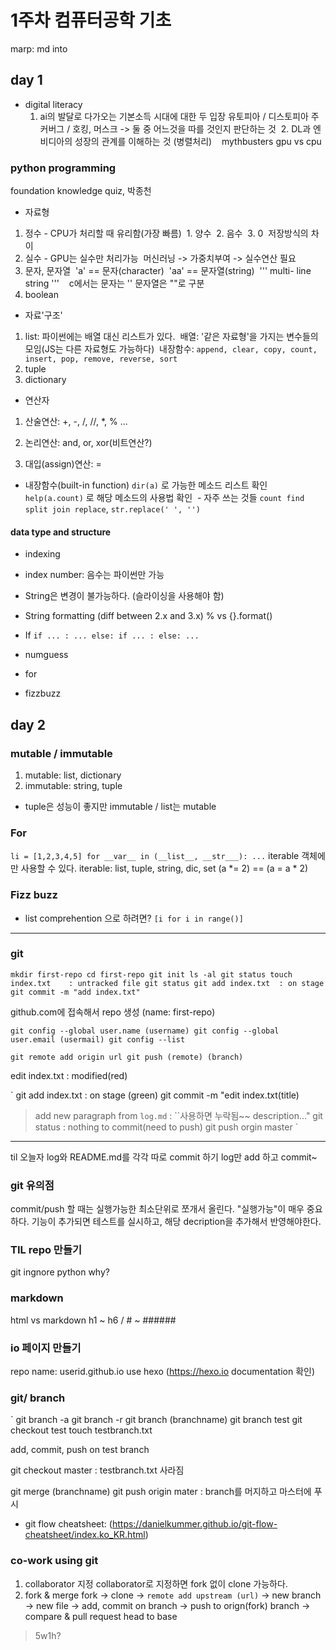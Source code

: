 # 1주차 컴퓨터공학 기초
marp: md into 
## day 1
* digital literacy
  1. ai의 발달로 다가오는 기본소득 시대에 대한 두 입장
    유토피아 / 디스토피아
    주커버그 / 호킹, 머스크
    -> 둘 중 어느것을 따를 것인지 판단하는 것 
  2. DL과 엔비디아의 성장의 관계를 이해하는 것 (병렬처리)
    mythbusters gpu vs cpu

### python programming
foundation knowledge quiz, 박종천
- 자료형
1. 정수 - CPU가 처리할 때 유리함(가장 빠름)
  1. 양수
  2. 음수
  3. 0
  저장방식의 차이
2. 실수 - GPU는 실수만 처리가능
  머신러닝 -> 가중치부여 -> 실수연산 필요
3. 문자, 문자열
  'a' == 문자(character)
  'aa' == 문자열(string)
  '''
  multi-
  line string
  '''
    c에서는 문자는 '' 문자열은 ""로 구분
4. boolean

- 자료'구조'
1. list: 파이썬에는 배열 대신 리스트가 있다.
  배열: '같은 자료형'을 가지는 변수들의 모임(JS는 다른 자료형도 가능하다)
  내장함수: `append, clear, copy, count, insert, pop, remove, reverse, sort`
2. tuple
3. dictionary

- 연산자
1. 산술연산: +, -, /, //, *, % ...

2. 논리연산: and, or, xor(비트연산?)
3. 대입(assign)연산: =

- 내장함수(built-in function)
`dir(a)` 로 가능한 메소드 리스트 확인
`help(a.count)` 로 해당 메소드의 사용법 확인
  - 자주 쓰는 것들 `count find split join replace`, `str.replace(' ', '')`

#### data type and structure

- indexing
- index number: 음수는 파이썬만 가능
- String은 변경이 불가능하다. (슬라이싱을 사용해야 함)
- String formatting (diff between 2.x and 3.x)
  % vs {}.format()
  
- If
`
if ... :
    ...
else:
    if ... :
    else:
    ...
`

- numguess
- for
 

- fizzbuzz

## day 2
### mutable / immutable
1. mutable: list, dictionary
2. immutable: string, tuple
- tuple은 성능이 좋지만 immutable / list는 mutable

### For
`
li = [1,2,3,4,5]
for __var__ in (__list__, __str___):
    ...
`
iterable 객체에만 사용할 수 있다.
iterable: list, tuple, string, dic, set
(a *= 2) == (a = a * 2)

### Fizz buzz
- list comprehention 으로 하려면?
    `[i for i in range()]`
---

### git
`
mkdir first-repo
cd first-repo
git init
ls -al
git status
touch index.txt    : untracked file
git status
git add index.txt  : on stage
git commit -m "add index.txt"
`

github.com에 접속해서 repo 생성 (name: first-repo)

`
git config --global user.name (username)
git config --global user.email (usermail)
git config --list
`

`
git remote add origin url
git push (remote) (branch)
`

edit index.txt    : modified(red)

`
git add index.txt : on stage (green)
git commit -m "edit index.txt(title)
> add new paragraph from `log.md`  : ``사용하면 누락됨~~
> description..."
git status        : nothing to commit(need to push)
git push orgin master
`

---

til 오늘자 log와 README.md를 각각 따로 commit 하기
log만 add 하고 commit~

### git 유의점
commit/push 할 때는 실행가능한 최소단위로 쪼개서 올린다.
"실행가능"이 매우 중요하다.
기능이 추가되면 테스트를 실시하고, 해당 decription을 추가해서 반영해야한다.

### TIL repo 만들기
git ingnore python why?

### markdown
html vs markdown
h1 ~ h6 / # ~ ######

### io 페이지 만들기
repo name: userid.github.io
use hexo (https://hexo.io documentation 확인)

### git/ branch
`
git branch -a
git branch -r
git branch (branchname)
git branch test
git checkout test
touch testbranch.txt

add, commit, push on test branch

git checkout master    : testbranch.txt 사라짐

git merge (branchname)
git push origin mater  : branch를 머지하고 마스터에 푸시

- git flow cheatsheet: (https://danielkummer.github.io/git-flow-cheatsheet/index.ko_KR.html)

### co-work using git
1. collaborator 지정
    collaborator로 지정하면 fork 없이 clone 가능하다.
2. fork & merge
    fork -> clone -> `remote add upstream (url)`
    -> new branch -> new file -> add, commit on branch -> push to orign(fork) branch -> compare & pull request head to base

> 5w1h?